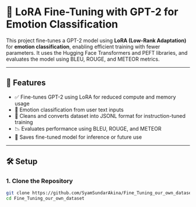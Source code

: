 # 🤖 LoRA Fine-Tuning with GPT-2 for Emotion Classification

This project fine-tunes a GPT-2 model using **LoRA (Low-Rank Adaptation)** for **emotion classification**, enabling efficient training with fewer parameters. It uses the Hugging Face Transformers and PEFT libraries, and evaluates the model using BLEU, ROUGE, and METEOR metrics.

---

## 📌 Features

- ✅ Fine-tunes GPT-2 using LoRA for reduced compute and memory usage
- 🧠 Emotion classification from user text inputs
- 🧹 Cleans and converts dataset into JSONL format for instruction-tuned training
- 📉 Evaluates performance using BLEU, ROUGE, and METEOR
- 💾 Saves fine-tuned model for inference or future use

---

## 🛠️ Setup

### 1. Clone the Repository

```bash
git clone https://github.com/SyamSundarAkina/Fine_Tuning_our_own_dataset.git
cd Fine_Tuning_our_own_dataset

